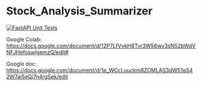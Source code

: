 # Stock_Analysis_Summarizer

[![FastAPI Unit Tests](https://github.com/BigDataIA-Spring2023-Team-03/Stock_Analysis_Summarizer/actions/workflows/pytest.yml/badge.svg?branch=main&event=push)](https://github.com/BigDataIA-Spring2023-Team-03/Stock_Analysis_Summarizer/actions/workflows/pytest.yml)

Google Colab: https://docs.google.com/document/d/12P7LfVvkH8Tvr3W56wv3sN52bWdVNFJHefoswlgemzQ/edit#

Google doc: https://docs.google.com/document/d/1p_WCcLuuckm8ZOMLAS3dW51qS42W7ai5eQi7n4rgSek/edit
